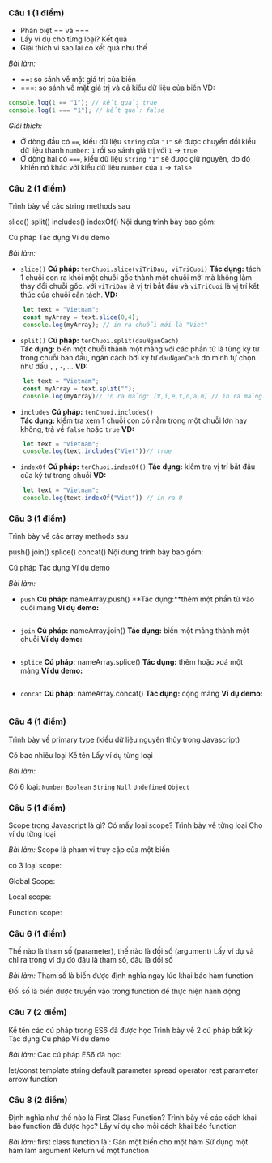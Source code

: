 ### Câu 1 (1 điểm)

- Phân biệt == và ===
- Lấy ví dụ cho từng loại? Kết quả
- Giải thích vì sao lại có kết quả như thế

*Bài làm:*

- ==: so sánh về mặt giá trị của biến
- ===: so sánh về mặt giá trị và cả kiểu dữ liệu của biến
VD:
```javascript
console.log(1 == "1"); // kết quả: true
console.log(1 === "1"); // kết quả: false
```
*Giải thích:*

- Ở dòng đầu có `==`, kiểu dữ liệu `string` của `"1"` sẽ được chuyển đổi kiểu dữ liệu thành `number`: `1` rồi so sánh giá trị với `1` -> `true`
- Ở dòng hai có `===`, kiểu dữ liệu `string` `"1"` sẽ được giữ nguyên, do đó khiến nó khác với kiểu dữ liệu `number` của `1` -> `false`    
### Câu 2 (1 điểm)

Trình bày về các string methods sau

slice()
split()
includes()
indexOf()
Nội dung trình bày bao gồm:

Cú pháp
Tác dụng
Ví dụ demo

*Bài làm:* 
- `slice()`
**Cú pháp:**  `tenChuoi.slice(viTriDau, viTriCuoi)`
**Tác dụng:** tách 1 chuỗi con ra khỏi một chuỗi gốc thành một chuỗi mới mà không làm thay đổi chuỗi gốc. với `viTriDau` là vị trí bắt đầu và `viTriCuoi` là vị trí kết thúc của chuỗi cần tách. 
**VD:**
```javascript
    let text = "Vietnam";
    const myArray = text.slice(0,4);
    console.log(myArray); // in ra chuỗi mới là "Viet"
```
- `split()`
**Cú pháp:** `tenChuoi.split(dauNganCach)`  
**Tác dụng:** biến một chuỗi thành một mảng với các phần tử là từng ký tự trong chuỗi ban đầu, ngăn cách bởi ký tự `dauNganCach` do mình tự chọn như dấu `,` , `-`, ...
**VD:**
```javascript
    let text = "Vietnam";
    const myArray = text.split("");
    console.log(myArray)// in ra mảng: [V,i,e,t,n,a,m] // in ra mảng: [V,i,e,t,n,a,m]
```
- `includes`
**Cú pháp:** `tenChuoi.includes()`  
**Tác dụng:** kiểm tra xem 1 chuỗi con có nằm trong một chuỗi lớn hay không, trả về `false` hoặc `true`
**VD:**
```javascript
    let text = "Vietnam";
    console.log(text.includes("Viet"))// true
```
- `indexOf`
**Cú pháp:** `tenChuoi.indexOf()`
**Tác dụng:** kiểm tra vị trí bắt đầu của ký tự trong chuỗi
**VD:** 
```javascript
    let text = "Vietnam";
    console.log(text.indexOf("Viet")) // in ra 0
```

### Câu 3 (1 điểm)

Trình bày về các array methods sau

push()
join()
splice()
concat()
Nội dung trình bày bao gồm:

Cú pháp
Tác dụng
Ví dụ demo

*Bài làm:*

- `push`
**Cú pháp:** nameArray.push()
**Tác dụng:**thêm một phần tử vào cuối mảng
**Ví dụ demo:**
```javascript

```
- `join`
**Cú pháp:** nameArray.join()
**Tác dụng:** biến một mảng thành một chuỗi
**Ví dụ demo:**
```javascript

```
- `splice`
**Cú pháp:** nameArray.splice()
**Tác dụng:** thêm hoặc xoá một mảng
**Ví dụ demo:**
```javascript

```
- `concat`
**Cú pháp:** nameArray.concat()
**Tác dụng:** cộng mảng 
**Ví dụ demo:**
```javascript

```

### Câu 4 (1 điểm)

Trình bày về primary type (kiểu dữ liệu nguyên thủy trong Javascript)

Có bao nhiêu loại
Kể tên
Lấy ví dụ từng loại

*Bài làm:*

Có 6 loại: 
`Number`
`Boolean`
`String`
`Null`
`Undefined`
`Object`

### Câu 5 (1 điểm)

Scope trong Javascript là gì?
Có mấy loại scope?
Trình bày về từng loại
Cho ví dụ từng loại

*Bài làm:*
Scope là phạm vi truy cập của một biến

có 3 loại scope:

Global Scope: 

Local scope:

Function scope:

### Câu 6 (1 điểm)

Thế nào là tham số (parameter), thế nào là đối số (argument)
Lấy ví dụ và chỉ ra trong ví dụ đó đâu là tham số, đâu là đối số

*Bài làm:*
Tham số là biến được định nghĩa ngay lúc khai báo hàm function

Đối số là biến được truyền vào trong function để thực hiện hành động
### Câu 7 (2 điểm)

Kể tên các cú pháp trong ES6 đã được học
Trình bày về 2 cú pháp bất kỳ
Tác dụng
Cú pháp
Ví dụ demo

*Bài làm:*
Các cú pháp ES6 đã học:

let/const
template string
default parameter
spread operator
rest parameter
arrow function

### Câu 8 (2 điểm)

Định nghĩa như thế nào là First Class Function?
Trình bày về các cách khai báo function đã được học? Lấy ví dụ cho mỗi cách khai báo function

*Bài làm:*
first class function là :
Gán một biến cho một hàm
Sử dụng một hàm làm argument
Return về một function